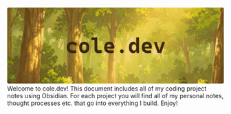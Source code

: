 ![Cole's Code Garden](images/cole-dot-dev.png)
Welcome to cole.dev! This document includes all of my coding project notes using Obsidian. For each project you will find all of my personal notes, thought processes etc. that go into everything I build. Enjoy!